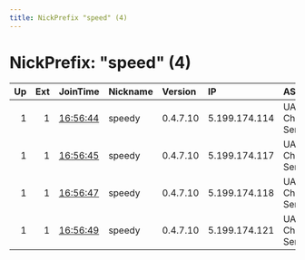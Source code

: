```yaml
---
title: NickPrefix "speed" (4)
---
```


# NickPrefix: "speed" (4)

|   Up |   Ext | JoinTime                                                                                              | Nickname   | Version   | IP            | AS                 | CC   |   ORp |   Dirp | OS    | Contact                            |   eFamMembers |
|-----:|------:|:------------------------------------------------------------------------------------------------------|:-----------|:----------|:--------------|:-------------------|:-----|------:|-------:|:------|:-----------------------------------|--------------:|
|    1 |     1 | [16:56:44](https://nusenu.github.io/OrNetStats/w/relay/B2E0E032BEE77CE52246336B1C3FEBC55C9B84FF.html) | speedy     | 0.4.7.10  | 5.199.174.114 | UAB Cherry Servers | lt   |   443 |      0 | Linux | email:yuriesenin gmx.com url:https |             4 |
|    1 |     1 | [16:56:45](https://nusenu.github.io/OrNetStats/w/relay/601FBE873F8D290EF18339CACC935C43EE85D6A8.html) | speedy     | 0.4.7.10  | 5.199.174.117 | UAB Cherry Servers | lt   |   443 |      0 | Linux | email:yuriesenin gmx.com url:https |             4 |
|    1 |     1 | [16:56:47](https://nusenu.github.io/OrNetStats/w/relay/EA6AE19F65078EFB7BE799564041FB4F9DCF6E4E.html) | speedy     | 0.4.7.10  | 5.199.174.118 | UAB Cherry Servers | lt   |   443 |      0 | Linux | email:yuriesenin gmx.com url:https |             4 |
|    1 |     1 | [16:56:49](https://nusenu.github.io/OrNetStats/w/relay/3B868A37E6F0640DF7111814D5513FB53CEEDF7C.html) | speedy     | 0.4.7.10  | 5.199.174.121 | UAB Cherry Servers | lt   |   443 |      0 | Linux | email:yuriesenin gmx.com url:https |             4 |
